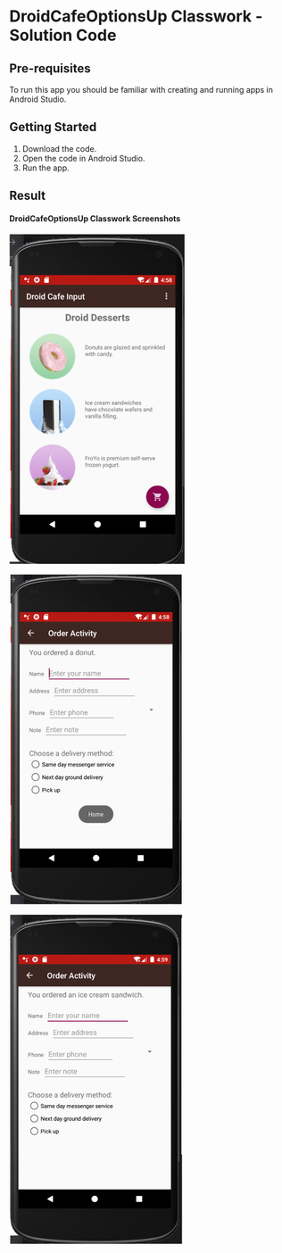 # DroidCafeOptionsUp Classwork - Solution Code

## Pre-requisites
To run this app you should be familiar with creating and running apps in Android Studio.

## Getting Started

1. Download the code.
2. Open the code in Android Studio.
3. Run the app.


## Result

#### DroidCafeOptionsUp Classwork Screenshots

![](DroidCafeOptionUpClasswork1.png)


![](DroidCafeOptionUpClasswork2.png)


![](DroidCafeOptionUpClasswork3.png)